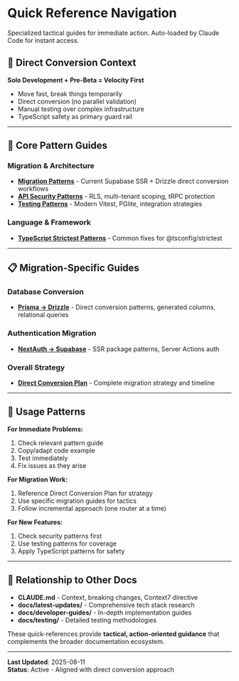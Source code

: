 # Quick Reference Navigation

Specialized tactical guides for immediate action. Auto-loaded by Claude Code for instant access.

## 🎯 Direct Conversion Context

**Solo Development + Pre-Beta = Velocity First**

- Move fast, break things temporarily
- Direct conversion (no parallel validation)
- Manual testing over complex infrastructure
- TypeScript safety as primary guard rail

---

## 🔧 Core Pattern Guides

### **Migration & Architecture**

- **[Migration Patterns](migration-patterns.md)** - Current Supabase SSR + Drizzle direct conversion workflows
- **[API Security Patterns](api-security-patterns.md)** - RLS, multi-tenant scoping, tRPC protection
- **[Testing Patterns](testing-patterns.md)** - Modern Vitest, PGlite, integration strategies

### **Language & Framework**

- **[TypeScript Strictest Patterns](typescript-strictest-patterns.md)** - Common fixes for @tsconfig/strictest

---

## 📋 Migration-Specific Guides

### **Database Conversion**

- **[Prisma → Drizzle](../migration/supabase-drizzle/quick-reference/prisma-to-drizzle.md)** - Direct conversion patterns, generated columns, relational queries

### **Authentication Migration**

- **[NextAuth → Supabase](../migration/supabase-drizzle/quick-reference/nextauth-to-supabase.md)** - SSR package patterns, Server Actions auth

### **Overall Strategy**

- **[Direct Conversion Plan](../migration/supabase-drizzle/direct-conversion-plan.md)** - Complete migration strategy and timeline

---

## 🚀 Usage Patterns

**For Immediate Problems:**

1. Check relevant pattern guide
2. Copy/adapt code example
3. Test immediately
4. Fix issues as they arise

**For Migration Work:**

1. Reference Direct Conversion Plan for strategy
2. Use specific migration guides for tactics
3. Follow incremental approach (one router at a time)

**For New Features:**

1. Check security patterns first
2. Use testing patterns for coverage
3. Apply TypeScript patterns for safety

---

## 📖 Relationship to Other Docs

- **CLAUDE.md** - Context, breaking changes, Context7 directive
- **docs/latest-updates/** - Comprehensive tech stack research
- **docs/developer-guides/** - In-depth implementation guides
- **docs/testing/** - Detailed testing methodologies

These quick-references provide **tactical, action-oriented guidance** that complements the broader documentation ecosystem.

---

**Last Updated**: 2025-08-11  
**Status**: Active - Aligned with direct conversion approach
